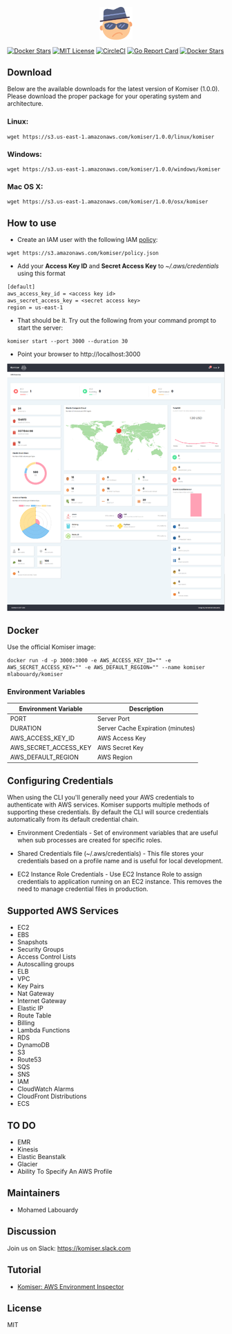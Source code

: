 <p align="center">
    <img src="komiser.png" width="15%"/>
</p>

[![Docker Stars](https://img.shields.io/docker/pulls/mlabouardy/komiser.svg)](https://hub.docker.com/r/mlabouardy/komiser/) 
[![MIT License](http://img.shields.io/badge/license-MIT-blue.svg?style=flat)](LICENSE) [![CircleCI](https://circleci.com/gh/mlabouardy/komiser/tree/master.svg?style=svg&circle-token=d35b1c7447995e60909b24fd316fef0988e76bc8)](https://circleci.com/gh/mlabouardy/komiser/tree/master) [![Go Report Card](https://goreportcard.com/badge/github.com/mlabouardy/komiser)](https://goreportcard.com/report/github.com/mlabouardy/komiser) [![Docker Stars](https://img.shields.io/github/issues/mlabouardy/komiser.svg)](https://github.com/mlabouardy/komiser/issues)  


## Download

Below are the available downloads for the latest version of Komiser (1.0.0). Please download the proper package for your operating system and architecture.

### Linux:

```
wget https://s3.us-east-1.amazonaws.com/komiser/1.0.0/linux/komiser
```

### Windows:

```
wget https://s3.us-east-1.amazonaws.com/komiser/1.0.0/windows/komiser
```

### Mac OS X:

```
wget https://s3.us-east-1.amazonaws.com/komiser/1.0.0/osx/komiser
```

## How to use

* Create an IAM user with the following IAM [policy](https://raw.githubusercontent.com/mlabouardy/komiser/master/policy.json):

```
wget https://s3.amazonaws.com/komiser/policy.json
```

* Add your **Access Key ID** and **Secret Access Key** to *~/.aws/credentials* using this format

``` 
[default]
aws_access_key_id = <access key id>
aws_secret_access_key = <secret access key>
region = us-east-1
```

* That should be it. Try out the following from your command prompt to start the server:

```
komiser start --port 3000 --duration 30
```

* Point your browser to http://localhost:3000

<p align="center">
    <img src="screenshot.png"/>
</p>

## Docker

Use the official Komiser image:

```
docker run -d -p 3000:3000 -e AWS_ACCESS_KEY_ID="" -e AWS_SECRET_ACCESS_KEY="" -e AWS_DEFAULT_REGION="" --name komiser mlabouardy/komiser
```

### Environment Variables

| Environment Variable | Description |
| -------------------- | ----------- |
| PORT | Server Port |
| DURATION | Server Cache Expiration (minutes) |
| AWS_ACCESS_KEY_ID | AWS Access Key |
| AWS_SECRET_ACCESS_KEY | AWS Secret Key |
| AWS_DEFAULT_REGION | AWS Region |

## Configuring Credentials

When using the CLI you'll generally need your AWS credentials to authenticate with AWS services. Komiser supports multiple methods of supporting these credentials. By default the CLI will source credentials automatically from its default credential chain.

* Environment Credentials - Set of environment variables that are useful when sub processes are created for specific roles.

* Shared Credentials file (~/.aws/credentials) - This file stores your credentials based on a profile name and is useful for local development.

* EC2 Instance Role Credentials - Use EC2 Instance Role to assign credentials to application running on an EC2 instance. This removes the need to manage credential files in production.

## Supported AWS Services

* EC2
* EBS
* Snapshots
* Security Groups
* Access Control Lists
* Autoscalling groups
* ELB
* VPC
* Key Pairs
* Nat Gateway
* Internet Gateway
* Elastic IP
* Route Table
* Billing
* Lambda Functions
* RDS
* DynamoDB
* S3
* Route53
* SQS
* SNS
* IAM
* CloudWatch Alarms
* CloudFront Distributions
* ECS

## TO DO

* EMR
* Kinesis
* Elastic Beanstalk
* Glacier
* Ability To Specify An AWS Profile

## Maintainers

* Mohamed Labouardy

## Discussion

Join us on Slack: https://komiser.slack.com

## Tutorial

* [Komiser: AWS Environment Inspector](http://www.blog.labouardy.com/komiser-aws-environment-inspector/)

## License

MIT
